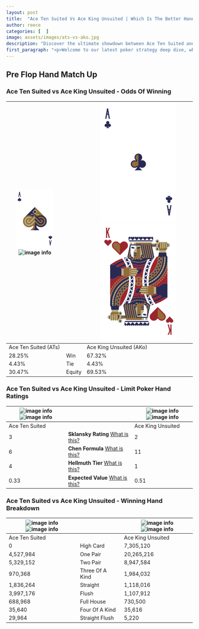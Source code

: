 ```yaml
---
layout: post
title:  "Ace Ten Suited Vs Ace King Unsuited | Which Is The Better Hand In Poker? A Complete Guide"
author: reece
categories: [  ]
image: assets/images/ats-vs-ako.jpg
description: "Discover the ultimate showdown between Ace Ten Suited and Ace King Unsuited in poker! Uncover the odds, strategies, and scenarios where one hand triumphs over the other. Get ready to up your poker game with this thrilling analysis."
first_paragraph: "<p>Welcome to our latest poker strategy deep dive, where we're pitting two distinct hands against each other in a high-stakes showdown: Ace Ten Suited vs Ace King Unsuited.</p><p>In the dynamic world of poker, every decision counts, and knowing which hand holds the upper hand is key to your success at the table.</p><p>In this article, we'll dissect these two hands, explore the scenarios where one dominates the other, and equip you with the knowledge to make strategic choices that can tip the odds in your favor.</p><p>Get ready to unravel the intriguing dynamics of these poker hands and elevate your game to new heights.</p>"
---
```




[comment]: # (sp0)

## Pre Flop Hand Match Up

<div class="table hand-ratings" markdown="1"> 



### Ace Ten Suited vs Ace King Unsuited - Odds Of Winning


    
| ![image info](assets/images/hand1/A.png) ![image info](assets/images/hand1/ts.png) |  | ![image info](assets/images/hand2/A.png) ![image info](assets/images/hand2/ko.png) |
| -------- | -------- | -------- |
| Ace Ten Suited (ATs) |  | Ace King Unsuited (AKo) |
| 28.25% | Win | 67.32% |
| 4.43% | Tie | 4.43% |
| 30.47% | Equity | 69.53% |




[comment]: # (sp1)



### Ace Ten Suited vs Ace King Unsuited - Limit Poker Hand Ratings


    
| ![image info](https://www.riverpairs.com/assets/images/hand1/A.png) ![image info](https://www.riverpairs.com/assets/images/hand1/ts.png) |  | ![image info](https://www.riverpairs.com/assets/images/hand2/A.png) ![image info](https://www.riverpairs.com/assets/images/hand2/ko.png) |
| -------- | -------- | -------- |
| Ace Ten Suited |  | Ace King Unsuited |
| 3 | **Sklansky Rating** [What is this?](/sklansky-rating-explained) | 2 |
| 6 | **Chen Formula** [What is this?](/chen-formula-explained) | 11 |
| 4 | **Hellmuth Tier** [What is this?](/Hellmuth-tier-explained) | 1 |
| 0.33 | **Expected Value** [What is this?](/expected-value-explained) | 0.51 |




[comment]: # (sp2)



### Ace Ten Suited vs Ace King Unsuited - Winning Hand Breakdown


    
| ![image info](https://www.riverpairs.com/assets/images/hand1/A.png) ![image info](https://www.riverpairs.com/assets/images/hand1/ts.png) |  | ![image info](https://www.riverpairs.com/assets/images/hand2/A.png) ![image info](https://www.riverpairs.com/assets/images/hand2/ko.png) |
| -------- | -------- | -------- |
| Ace Ten Suited |  | Ace King Unsuited |
| 0 | High Card | 7,305,120 |
| 4,527,984 | One Pair | 20,265,216 |
| 5,329,152 | Two Pair | 8,947,584 |
| 970,368 | Three Of A Kind | 1,984,032 |
| 1,836,264 | Straight | 1,118,016 |
| 3,997,176 | Flush | 1,107,912 |
| 688,968 | Full House | 730,500 |
| 35,640 | Four Of A Kind | 35,616 |
| 29,964 | Straight Flush | 5,220 |




[comment]: # (sp3)



</div>

[comment]: # (sp4)



[comment]: # (sp5)

